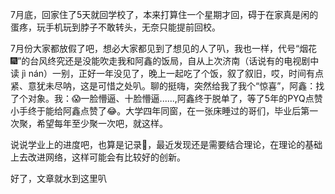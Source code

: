7月底，回家住了5天就回学校了，本来打算住一个星期才回，碍于在家真是闲的蛋疼，玩手机玩到脖子不敢转头，无奈只能提前回校。



7月份大家都放假了吧，想必大家都见到了想见的人了叭，我也一样，代号“烟花🎆”的台风终究还是没能吹走我和阿鑫的饭局，自从上次济南（话说有的电视剧中读 jì nán）一别，正好一年没见了，晚上一起吃了个饭，叙了叙旧，哎，时间有点紧、意犹未尽呐，这是可惜之处叭。聊的挺嗨，突然给我了我个“惊喜”，阿鑫：找了个对象。我：😱一脸懵逼、十脸懵逼......,阿鑫终于脱单了，等了5年的PYQ点赞小手终于能给阿鑫点赞了😂。大学四年同窗，在一张床睡过的哥们，毕业后第一次聚，希望每年至少聚一次吧，就这样。



说说学业上的进度吧，也算是记录📝，最近发现还是需要结合理论，在理论的基础上去改进网络，这样可能会有比较好的创新。

好了，文章就水到这里叭